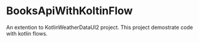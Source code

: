 # BooksApiWithKoltinFlow

An extention to KotlinWeatherDataUI2 project. This project demostrate code with kotlin flows. 







